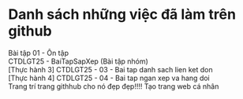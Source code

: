 # Danh sách những việc đã làm trên github
Bài tập 01 - Ôn tập <br>
CTDLGT25 - BaiTapSapXep (Bài tập nhóm) <br>
[Thực hành 3] CTDLGT25 - 03 - Bai tap danh sach lien ket don <br> 
[Thực hành 4] CTDLGT25 - 04 - Bai tap ngan xep va hang doi <br>
Trang trí trang githhub cho nó đẹp đẹp!!!!
Tạo trang web cá nhân

